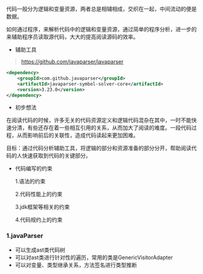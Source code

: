 代码一般分为逻辑和变量资源，两者总是相辅相成，交织在一起，中间流动的便是数据。

如何通过程序，来解析代码中的逻辑和变量资源，通过简单的程序分析，进一步的来辅助程序员读取源代码，大大的提高阅读源码的效率。

- 辅助工具

> https://github.com/javaparser/javaparser

```xml
<dependency>
    <groupId>com.github.javaparser</groupId>
    <artifactId>javaparser-symbol-solver-core</artifactId>
    <version>3.23.0</version>
</dependency>
```

- 初步想法

在阅读代码的时候，许多无关的代码资源定义和逻辑代码混杂在其中，一时不能快速分清，有些还存在着一些相互引用的关系，从而加大了阅读的难度。一段代码过程，从而影响前后的关联性，造成代码读起来更加困难。

目标：通过代码分析辅助工具，将逻辑的部分和资源准备的部分分开，帮助阅读代码的人快速获取到代码的关键部分。

- 代码编写的约束

  1.语法的约束

  2.代码性能上的约束

  3.jdk框架等相关的约束

  4.代码规约上的约束

### 1.javaParser

- 可以生成ast类代码树
- 可以对ast类进行针对性的遍历，常用的类是GenericVisitorAdapter
- 可以对变量、类型继承关系，方法签名进行类型推断

